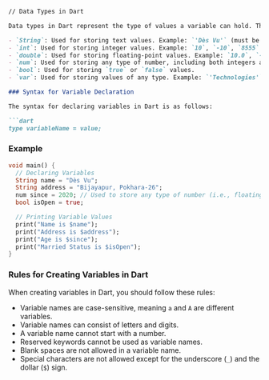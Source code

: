 
```markdown
// Data Types in Dart

Data types in Dart represent the type of values a variable can hold. The most common data types in Dart are:

- `String`: Used for storing text values. Example: `'Dès Vu'` (must be in quotes).
- `int`: Used for storing integer values. Example: `10`, `-10`, `8555` (decimal values are not included).
- `double`: Used for storing floating-point values. Example: `10.0`, `-10.2`, `85.698` (decimal values are included).
- `num`: Used for storing any type of number, including both integers and floating-point numbers. Example: `10`, `20.2`, `-20`.
- `bool`: Used for storing `true` or `false` values.
- `var`: Used for storing values of any type. Example: `'Technologies'`, `12`, `'z'`, `true`.

### Syntax for Variable Declaration

The syntax for declaring variables in Dart is as follows:

```dart
type variableName = value;
```

### Example

```dart
void main() {
  // Declaring Variables
  String name = "Dès Vu";
  String address = "Bijayapur, Pokhara-26";
  num since = 2020; // Used to store any type of number (i.e., floating-point or any other number)
  bool isOpen = true;

  // Printing Variable Values
  print("Name is $name");
  print("Address is $address");
  print("Age is $since");
  print("Married Status is $isOpen");
}
```

### Rules for Creating Variables in Dart

When creating variables in Dart, you should follow these rules:

- Variable names are case-sensitive, meaning `a` and `A` are different variables.
- Variable names can consist of letters and digits.
- A variable name cannot start with a number.
- Reserved keywords cannot be used as variable names.
- Blank spaces are not allowed in a variable name.
- Special characters are not allowed except for the underscore (`_`) and the dollar (`$`) sign.
```

